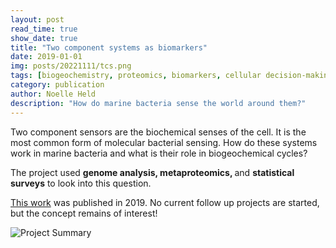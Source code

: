 ```yaml
---
layout: post
read_time: true
show_date: true
title: "Two component systems as biomarkers"
date: 2019-01-01
img: posts/20221111/tcs.png
tags: [biogeochemistry, proteomics, biomarkers, cellular decision-making, publication]
category: publication
author: Noelle Held
description: "How do marine bacteria sense the world around them?"
---
```

Two component sensors are the biochemical senses of the cell. It is the most common form of molecular bacterial sensing. How do these systems work in marine bacteria and what is their role in biogeochemical cycles? 

The project used <b>genome analysis, metaproteomics, </b>and <b>statistical surveys</b> to look into this question.

[This work](https://journals.asm.org/doi/pdf/10.1128/mSystems.00317-18) was published in 2019. No current follow up projects are started, but the concept remains of interest! 

![Project Summary](./assets/img/posts/old_projects/TCS.jpeg)


